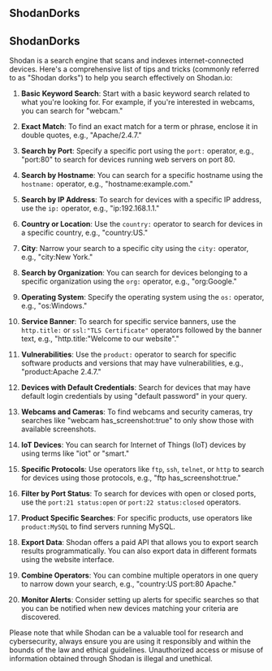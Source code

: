 ## ShodanDorks

## ShodanDorks



Shodan is a search engine that scans and indexes internet-connected devices. Here's a comprehensive list of tips and tricks (commonly referred to as "Shodan dorks") to help you search effectively on Shodan.io:

1. **Basic Keyword Search**: Start with a basic keyword search related to what you're looking for. For example, if you're interested in webcams, you can search for "webcam."

2. **Exact Match**: To find an exact match for a term or phrase, enclose it in double quotes, e.g., "Apache/2.4.7."

3. **Search by Port**: Specify a specific port using the `port:` operator, e.g., "port:80" to search for devices running web servers on port 80.

4. **Search by Hostname**: You can search for a specific hostname using the `hostname:` operator, e.g., "hostname:example.com."

5. **Search by IP Address**: To search for devices with a specific IP address, use the `ip:` operator, e.g., "ip:192.168.1.1."

6. **Country or Location**: Use the `country:` operator to search for devices in a specific country, e.g., "country:US."

7. **City**: Narrow your search to a specific city using the `city:` operator, e.g., "city:New York."

8. **Search by Organization**: You can search for devices belonging to a specific organization using the `org:` operator, e.g., "org:Google."

9. **Operating System**: Specify the operating system using the `os:` operator, e.g., "os:Windows."

10. **Service Banner**: To search for specific service banners, use the `http.title:` or `ssl:"TLS Certificate"` operators followed by the banner text, e.g., "http.title:"Welcome to our website"."

11. **Vulnerabilities**: Use the `product:` operator to search for specific software products and versions that may have vulnerabilities, e.g., "product:Apache 2.4.7."

12. **Devices with Default Credentials**: Search for devices that may have default login credentials by using "default password" in your query.

13. **Webcams and Cameras**: To find webcams and security cameras, try searches like "webcam has_screenshot:true" to only show those with available screenshots.

14. **IoT Devices**: You can search for Internet of Things (IoT) devices by using terms like "iot" or "smart."

15. **Specific Protocols**: Use operators like `ftp`, `ssh`, `telnet`, or `http` to search for devices using those protocols, e.g., "ftp has_screenshot:true."

16. **Filter by Port Status**: To search for devices with open or closed ports, use the `port:21 status:open` or `port:22 status:closed` operators.

17. **Product Specific Searches**: For specific products, use operators like `product:MySQL` to find servers running MySQL.

18. **Export Data**: Shodan offers a paid API that allows you to export search results programmatically. You can also export data in different formats using the website interface.

19. **Combine Operators**: You can combine multiple operators in one query to narrow down your search, e.g., "country:US port:80 Apache."

20. **Monitor Alerts**: Consider setting up alerts for specific searches so that you can be notified when new devices matching your criteria are discovered.

Please note that while Shodan can be a valuable tool for research and cybersecurity, always ensure you are using it responsibly and within the bounds of the law and ethical guidelines. Unauthorized access or misuse of information obtained through Shodan is illegal and unethical.

